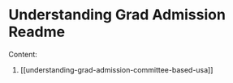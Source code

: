 # Understanding Grad Admission Readme

Content:
1. [[understanding-grad-admission-committee-based-usa]]
